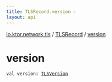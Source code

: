 ```yaml
---
title: TLSRecord.version - 
layout: api
---
```


<div class='api-docs-breadcrumbs'><a href="../index.html">io.ktor.network.tls</a> / <a href="index.html">TLSRecord</a> / <a href="./version.html">version</a></div>

# version

<div class="signature"><code><span class="keyword">val </span><span class="identifier">version</span><span class="symbol">: </span><a href="../-t-l-s-version/index.html"><span class="identifier">TLSVersion</span></a></code></div>
